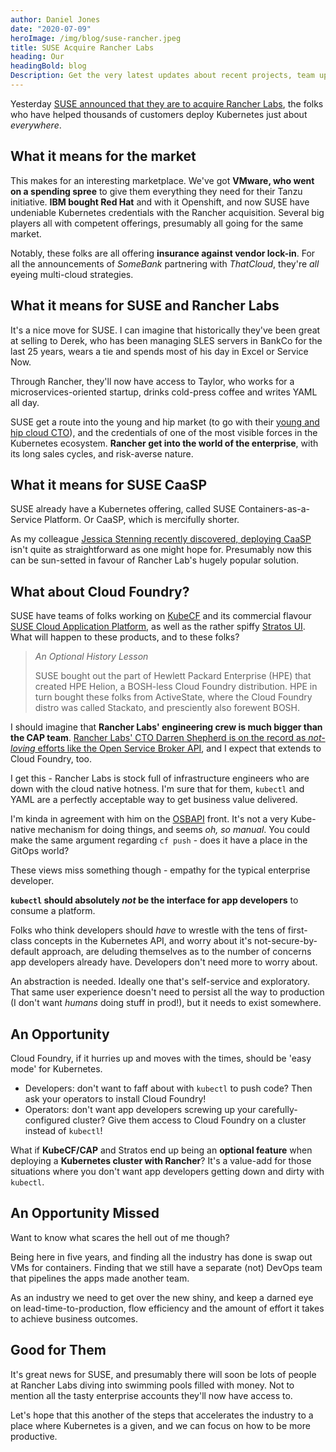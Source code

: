 ```yaml
---
author: Daniel Jones
date: "2020-07-09"
heroImage: /img/blog/suse-rancher.jpeg
title: SUSE Acquire Rancher Labs
heading: Our
headingBold: blog
Description: Get the very latest updates about recent projects, team updates, thoughts and industry news from our team of EngineerBetter experts.
---
```


Yesterday [SUSE announced that they are to acquire Rancher Labs](https://www.theregister.com/2020/07/09/suse_acquires_rancher/), the folks who have helped thousands of customers deploy Kubernetes just about _everywhere_.

## What it means for the market

This makes for an interesting marketplace. We've got **VMware, who went on a spending spree** to give them everything they need for their Tanzu initiative. **IBM bought Red Hat** and with it Openshift, and now SUSE have undeniable Kubernetes credentials with the Rancher acquisition. Several big players all with competent offerings, presumably all going for the same market.

Notably, these folks are all offering **insurance against vendor lock-in**. For all the announcements of _SomeBank_ partnering with _ThatCloud_, they're _all_ eyeing multi-cloud strategies.

## What it means for SUSE and Rancher Labs

It's a nice move for SUSE. I can imagine that historically they've been great at selling to Derek, who has been managing SLES servers in BankCo for the last 25 years, wears a tie and spends most of his day in Excel or Service Now.

Through Rancher, they'll now have access to Taylor, who works for a microservices-oriented startup, drinks cold-press coffee and writes YAML all day.

SUSE get a route into the young and hip market (to go with their [young and hip cloud CTO](https://www.linkedin.com/in/rssfed23/)), and the credentials of one of the most visible forces in the Kubernetes ecosystem. **Rancher get into the world of the enterprise**, with its long sales cycles, and risk-averse nature.

## What it means for SUSE CaaSP

SUSE already have a Kubernetes offering, called SUSE Containers-as-a-Service Platform. Or CaaSP, which is mercifully shorter.

As my colleague [Jessica Stenning recently discovered, deploying CaaSP](/blog/suse-caasp-on-aws) isn't quite as straightforward as one might hope for. Presumably now this can be sun-setted in favour of Rancher Lab's hugely popular solution.

## What about Cloud Foundry?

SUSE have teams of folks working on [KubeCF](https://www.cloudfoundry.org/kubecf/) and its commercial flavour [SUSE Cloud Application Platform](https://www.suse.com/products/cloud-application-platform/), as well as the rather spiffy [Stratos UI](https://github.com/cloudfoundry/stratos). What will happen to these products, and to these folks?

> _An Optional History Lesson_
>
> SUSE bought out the part of Hewlett Packard Enterprise (HPE) that created HPE Helion, a BOSH-less Cloud Foundry distribution. HPE in turn bought these folks from ActiveState, where the Cloud Foundry distro was called Stackato, and presciently also forewent BOSH.

I should imagine that **Rancher Labs' engineering crew is much bigger than the CAP team**. [Rancher Labs' CTO Darren Shepherd is on the record as _not-loving_ efforts like the Open Service Broker API](https://twitter.com/ibuildthecloud/status/1276905783029096454), and I expect that extends to Cloud Foundry, too.

I get this - Rancher Labs is stock full of infrastructure engineers who are down with the cloud native hotness. I'm sure that for them, `kubectl` and YAML are a perfectly acceptable way to get business value delivered.

I'm kinda in agreement with him on the [OSBAPI](https://www.openservicebrokerapi.org/) front. It's not a very Kube-native mechanism for doing things, and seems _oh, so manual_. You could make the same argument regarding `cf push` - does it have a place in the GitOps world?

These views miss something though - empathy for the typical enterprise developer.

**`kubectl` should absolutely _not_ be the interface for app developers** to consume a platform.

Folks who think developers should _have_ to wrestle with the tens of first-class concepts in the Kubernetes API, and worry about it's not-secure-by-default approach, are deluding themselves as to the number of concerns app developers already have. Developers don't need more to worry about.

An abstraction is needed. Ideally one that's self-service and exploratory. That same user experience doesn't need to persist all the way to production (I don't want _humans_ doing stuff in prod!), but it needs to exist somewhere.

## An Opportunity

Cloud Foundry, if it hurries up and moves with the times, should be 'easy mode' for Kubernetes.

* Developers: don't want to faff about with `kubectl` to push code? Then ask your operators to install Cloud Foundry!
* Operators: don't want app developers screwing up your carefully-configured cluster? Give them access to Cloud Foundry on a cluster instead of `kubectl`!

What if **KubeCF/CAP** and Stratos end up being an **optional feature** when deploying a **Kubernetes cluster with Rancher**? It's a value-add for those situations where you don't want app developers getting down and dirty with `kubectl`.

## An Opportunity Missed

Want to know what scares the hell out of me though?

Being here in five years, and finding all the industry has done is swap out VMs for containers. Finding that we still have a separate (not) DevOps team that pipelines the apps made another team.

As an industry we need to get over the new shiny, and keep a darned eye on lead-time-to-production, flow efficiency and the amount of effort it takes to achieve business outcomes.

## Good for Them

It's great news for SUSE, and presumably there will soon be lots of people at Rancher Labs diving into swimming pools filled with money. Not to mention all the tasty enterprise accounts they'll now have access to.

Let's hope that this another of the steps that accelerates the industry to a place where Kubernetes is a given, and we can focus on how to be more productive.
